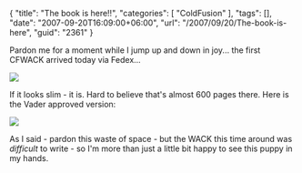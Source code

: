 {
	"title": "The book is here!!",
	"categories": [
		"ColdFusion"
	],
	"tags": [],
	"date": "2007-09-20T16:09:00+06:00",
	"url": "/2007/09/20/The-book-is-here",
	"guid": "2361"
}

Pardon me for a moment while I jump up and down in joy... the first CFWACK arrived today via Fedex...


<img src="https://static.raymondcamden.com/images/b1.jpg">

If it looks slim - it is. Hard to believe that's almost 600 pages there. Here is the Vader approved version:


<img src="https://static.raymondcamden.com/images/cfjedi/b2.jpg">

As I said - pardon this waste of space - but the WACK this time around was <i>difficult</i> to write - so I'm more than just a little bit happy to see this puppy in my hands.